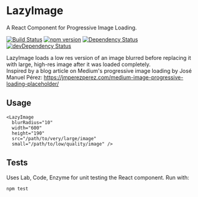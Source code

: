 # LazyImage    
A React Component for Progressive Image Loading.   

[![Build Status](https://travis-ci.org/Gattermeier/LazyImage.svg?branch=master)](https://travis-ci.org/Gattermeier/LazyImage)
[![npm version](https://badge.fury.io/js/hapi-ff.svg)](https://badge.fury.io/js/hapi-ff)
[![Dependency Status](https://david-dm.org/gattermeier/lazyimage.svg)](https://david-dm.org/Gattermeier/lazyimage)
[![devDependency Status](https://david-dm.org/Gattermeier/lazyimage/dev-status.svg)](https://david-dm.org/Gattermeier/lazyimage#info=devDependencies)


LazyImage loads a low res version of an image blurred before replacing it with large, high-res image after it was loaded completely.   
Inspired by a blog article on Medium's progressive image loading by José Manuel Pérez: https://jmperezperez.com/medium-image-progressive-loading-placeholder/

## Usage   
```
<LazyImage
  blurRadius="10"
  width="600"
  height="190"
  src="/path/to/very/large/image"
  small="/path/to/low/quality/image" />
```

## Tests
Uses Lab, Code, Enzyme for unit testing the React component. 
Run with:

`npm test`
